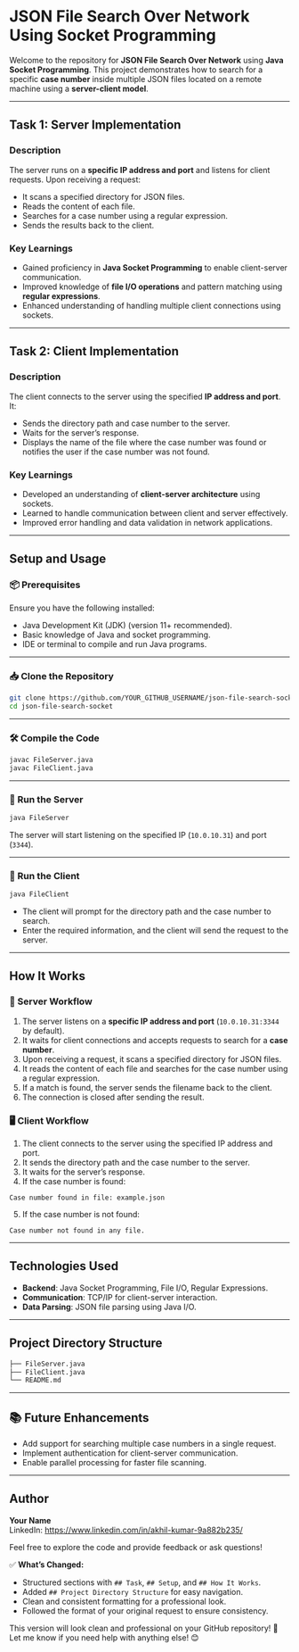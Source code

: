 
# JSON File Search Over Network Using Socket Programming

Welcome to the repository for **JSON File Search Over Network** using **Java Socket Programming**. This project demonstrates how to search for a specific **case number** inside multiple JSON files located on a remote machine using a **server-client model**.

---

## Task 1: Server Implementation

### Description

The server runs on a **specific IP address and port** and listens for client requests. Upon receiving a request:

- It scans a specified directory for JSON files.
- Reads the content of each file.
- Searches for a case number using a regular expression.
- Sends the results back to the client.

### Key Learnings

- Gained proficiency in **Java Socket Programming** to enable client-server communication.
- Improved knowledge of **file I/O operations** and pattern matching using **regular expressions**.
- Enhanced understanding of handling multiple client connections using sockets.

---

## Task 2: Client Implementation

### Description

The client connects to the server using the specified **IP address and port**. It:

- Sends the directory path and case number to the server.
- Waits for the server’s response.
- Displays the name of the file where the case number was found or notifies the user if the case number was not found.

### Key Learnings

- Developed an understanding of **client-server architecture** using sockets.
- Learned to handle communication between client and server effectively.
- Improved error handling and data validation in network applications.

---

## Setup and Usage

### 📦 Prerequisites

Ensure you have the following installed:

- Java Development Kit (JDK) (version 11+ recommended).
- Basic knowledge of Java and socket programming.
- IDE or terminal to compile and run Java programs.

---



### 📥 Clone the Repository

```bash
git clone https://github.com/YOUR_GITHUB_USERNAME/json-file-search-socket.git
cd json-file-search-socket
```


---

### 🛠️ Compile the Code

```bash
javac FileServer.java
javac FileClient.java
```

---

### 🚀 Run the Server

```bash
java FileServer
```

The server will start listening on the specified IP (`10.0.10.31`) and port (`3344`).

---

### 📡 Run the Client

```bash
java FileClient
```

- The client will prompt for the directory path and the case number to search.
- Enter the required information, and the client will send the request to the server.

---

## How It Works

### 🔌 Server Workflow

1. The server listens on a **specific IP address and port** (`10.0.10.31:3344` by default).
2. It waits for client connections and accepts requests to search for a **case number**.
3. Upon receiving a request, it scans a specified directory for JSON files.
4. It reads the content of each file and searches for the case number using a regular expression.
5. If a match is found, the server sends the filename back to the client.
6. The connection is closed after sending the result.

### 🖥️ Client Workflow

1. The client connects to the server using the specified IP address and port.
2. It sends the directory path and the case number to the server.
3. It waits for the server’s response.
4. If the case number is found:

```
Case number found in file: example.json
```

5. If the case number is not found:

```
Case number not found in any file.
```

---

## Technologies Used

- **Backend**: Java Socket Programming, File I/O, Regular Expressions.
- **Communication**: TCP/IP for client-server interaction.
- **Data Parsing**: JSON file parsing using Java I/O.

---

## Project Directory Structure

```bash
├── FileServer.java
├── FileClient.java
└── README.md
```

---

## 📚 Future Enhancements

- Add support for searching multiple case numbers in a single request.
- Implement authentication for client-server communication.
- Enable parallel processing for faster file scanning.

---

## Author

**Your Name**  
LinkedIn: https://www.linkedin.com/in/akhil-kumar-9a882b235/

Feel free to explore the code and provide feedback or ask questions!



✅ **What’s Changed:**
- Structured sections with `## Task`, `## Setup`, and `## How It Works`.
- Added `## Project Directory Structure` for easy navigation.
- Clean and consistent formatting for a professional look.
- Followed the format of your original request to ensure consistency.

This version will look clean and professional on your GitHub repository! 🚀 Let me know if you need help with anything else! 😊



